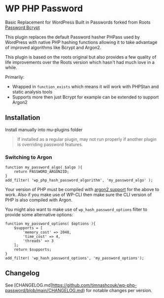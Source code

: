 # WP PHP Password
Basic Replacement for WordPress Built in Passwords forked from Roots [Password Bcrypt](https://github.com/roots/wp-password-bcrypt/)

This plugin replaces the default Password hasher PHPass used by WordPress with native PHP hashing functions allowing it to take advantage of improved algorithms like Bcrypt and Argon2.

This plugin is based on the roots original but also provides a few quality of life improvements over the Roots version which hasn't had much love in a while.

Primarily:
- Wrapped in `function_exists` which means it will work with PHPStan and static analysis tools
- Supports more then just Bcrypt for example can be extended to support Argon2

## Installation
Install manually into mu-plugins folder

> If installed as a regular plugin, may not run properly if another plugin is overriding password features.

### Switching to Argon
```
function my_password_algo( $algo ){
    return PASSWORD_ARGON2ID;
}
add_filter( 'wp_php_hash_password_algorithm', 'my_password_algo' );
```
Your version of PHP must be compiled with [argon2 support](https://wiki.php.net/rfc/argon2_password_hash_enhancements) for the above to work. Also if you make use of WP-CLI then make sure the CLI version of PHP is also compiled with Argon.

You might also want to make use of `wp_hash_password_options` filter to provide some alternative options:
```
function my_password_options( $options ){
    $supports = [
        'memory_cost' => 2048, 
        'time_cost' => 4, 
        'threads' => 3
    ];
    return $supports;
}
add_filter( 'wp_hash_password_options', 'my_password_options');
```
## Changelog
See [CHANGELOG.md]https://github.com/timnashcouk/wp-php-password/blob/main/CHANGELOG.md) for notable changes per version.